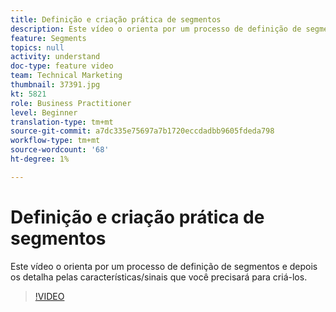 ```yaml
---
title: Definição e criação prática de segmentos
description: Este vídeo o orienta por um processo de definição de segmentos e depois os detalha pelas características/sinais que você precisará para criá-los.
feature: Segments
topics: null
activity: understand
doc-type: feature video
team: Technical Marketing
thumbnail: 37391.jpg
kt: 5821
role: Business Practitioner
level: Beginner
translation-type: tm+mt
source-git-commit: a7dc335e75697a7b1720eccdadbb9605fdeda798
workflow-type: tm+mt
source-wordcount: '68'
ht-degree: 1%

---
```



# Definição e criação prática de segmentos

Este vídeo o orienta por um processo de definição de segmentos e depois os detalha pelas características/sinais que você precisará para criá-los.

>[!VIDEO](https://video.tv.adobe.com/v/37391/?quality=12&learn=on)
